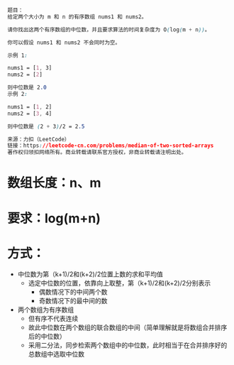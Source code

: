 ```css
题目：
给定两个大小为 m 和 n 的有序数组 nums1 和 nums2。

请你找出这两个有序数组的中位数，并且要求算法的时间复杂度为 O(log(m + n))。

你可以假设 nums1 和 nums2 不会同时为空。

示例 1:

nums1 = [1, 3]
nums2 = [2]

则中位数是 2.0
示例 2:

nums1 = [1, 2]
nums2 = [3, 4]

则中位数是 (2 + 3)/2 = 2.5

来源：力扣（LeetCode）
链接：https://leetcode-cn.com/problems/median-of-two-sorted-arrays
著作权归领扣网络所有。商业转载请联系官方授权，非商业转载请注明出处。
```



# 数组长度：n、m

# 要求：log(m+n)

# 方式：

- 中位数为第（k+1)/2和(k+2)/2位置上数的求和平均值
    - 选定中位数的位置，依靠向上取整，第（k+1)/2和(k+2)/2分别表示
        - 偶数情况下的中间两个数
        - 奇数情况下的最中间的数
- 两个数组为有序数组
    - 但有序不代表连续
    - 故此中位数在两个数组的联合数组的中间（简单理解就是将数组合并排序后的中位数）
    - 采用二分法，同步检索两个数组中的中位数，此时相当于在合并排序好的总数组中选取中位数